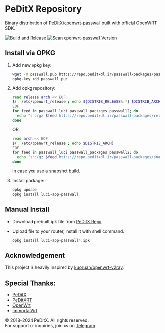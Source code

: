 # PeDitX Repository

Binary distribution of [PeDitX/openwrt-passwall](https://github.com/peditx/openwrt-passwall) built with official OpenWRT SDK.

[![Build and Release](https://github.com/dianlujitao/openwrt-passwall-build/actions/workflows/build-release.yml/badge.svg)](https://github.com/peditx/passrepo/actions/workflows/build-release.yml)
[![Scan openwrt-passwall Version](https://github.com/dianlujitao/openwrt-passwall-build/actions/workflows/version-scan.yml/badge.svg)](https://github.com/peditx/passrepo/actions/workflows/version-scan.yml)

## Install via OPKG

1. Add new opkg key:

    ```sh
    wget -O passwall.pub https://repo.peditxdl.ir/passwall-packages/passwall.pub
    opkg-key add passwall.pub
    ```

2. Add opkg repository:

    ```sh
    read release arch << EOF
    $(. /etc/openwrt_release ; echo ${DISTRIB_RELEASE%.*} $DISTRIB_ARCH)
    EOF
    for feed in passwall_luci passwall_packages passwall2; do
      echo "src/gz $feed https://repo.peditxdl.ir/passwall-packages/releases/packages-$release/$arch/$feed" >> /etc/opkg/customfeeds.conf
    done
    ```

    OR

    ```sh
    read arch << EOF
    $(. /etc/openwrt_release ; echo $DISTRIB_ARCH)
    EOF
    for feed in passwall_luci passwall_packages passwall2; do
      echo "src/gz $feed https://repo.peditxdl.ir/passwall-packages/snapshots/packages/$arch/$feed" >> /etc/opkg/customfeeds.conf
    done
    ```

    in case you use a snapshot build.

3. Install package:

    ```sh
    opkg update
    opkg install luci-app-passwall
    ```

## Manual Install

- Download prebuilt ipk file from [PeDitX Repo](https://repo.peditxdl.ir/passwall-packages/releases/).

- Upload file to your router, install it with shell command.

  ```sh
  opkg install luci-app-passwall*.ipk
  ```

## Acknowledgement

This project is heavily inspired by [kuoruan/openwrt-v2ray](https://github.com/kuoruan/openwrt-v2ray).


## Special Thanks:

- [PeDitX](https://github.com/peditx)
- [PeDitXRT](https://github.com/peditx/peditxrt)
- [OpenWrt](https://github.com/openwrt)
- [ImmortalWrt](https://github.com/immortalwrt)



© 2018–2024 PeDitX. All rights reserved.  
For support or inquiries, join us on [Telegram](https://t.me/peditx).
